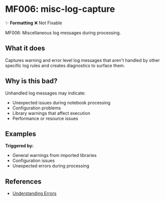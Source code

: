 # MF006: misc-log-capture

✨ **Formatting** ❌ Not Fixable

MF006: Miscellaneous log messages during processing.

## What it does

Captures warning and error level log messages that aren't handled by
other specific log rules and creates diagnostics to surface them.

## Why is this bad?

Unhandled log messages may indicate:
- Unexpected issues during notebook processing
- Configuration problems
- Library warnings that affect execution
- Performance or resource issues

## Examples

**Triggered by:**
- General warnings from imported libraries
- Configuration issues
- Unexpected errors during processing

## References

- [Understanding Errors](https://docs.marimo.io/guides/understanding_errors/)

